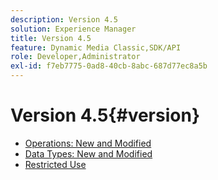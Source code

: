 ```yaml
---
description: Version 4.5
solution: Experience Manager
title: Version 4.5
feature: Dynamic Media Classic,SDK/API
role: Developer,Administrator
exl-id: f7eb7775-0ad8-40cb-8abc-687d77ec8a5b
---
```

# Version 4.5{#version}

* [Operations: New and Modified](r-4-5-operations.md)
* [Data Types: New and Modified](r-4-5-types.md)
* [Restricted Use](r-restricted-use.md)

